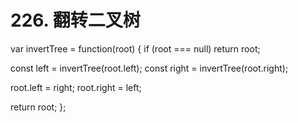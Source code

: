 # 226. 翻转二叉树

var invertTree = function(root) {
  if (root === null) return root;

  const left = invertTree(root.left);
  const right = invertTree(root.right);

  root.left = right;
  root.right = left;

  return root;
};
